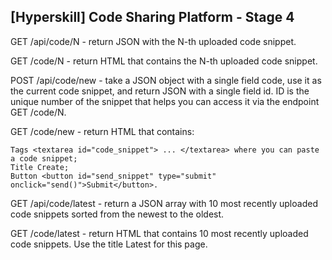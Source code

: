 
## [Hyperskill] Code Sharing Platform - Stage 4 
GET /api/code/N - return JSON with the N-th uploaded code snippet.

GET /code/N - return HTML that contains the N-th uploaded code snippet.

POST /api/code/new - take a JSON object with a single field code, use it as the current code snippet, and return JSON with a single field id. ID is the unique number of the snippet that helps you can access it via the endpoint GET /code/N.

GET /code/new - return HTML that contains:
               
    Tags <textarea id="code_snippet"> ... </textarea> where you can paste a code snippet;
    Title Create;
    Button <button id="send_snippet" type="submit" onclick="send()">Submit</button>.


GET /api/code/latest - return a JSON array with 10 most recently uploaded code snippets sorted from the newest to the oldest.

GET /code/latest - return HTML that contains 10 most recently uploaded code snippets. Use the title Latest for this page.